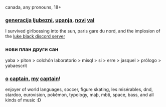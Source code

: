 canada, any pronouns, 18+

### [generacija](https://lyricstranslate.com/en/sem-ti-povedal-did-i-ever-tell-you.html) [ljubezni](https://lyricstranslate.com/en/vse-kar-vem-all-i-know.html), [upanja](https://lyricstranslate.com/en/vem-da-gres-i-know-youre-leaving.html-0), [novi](https://lyricstranslate.com/en/tokio-tokyo.html-7) [val](https://lyricstranslate.com/en/ngvot-ne-govoriva-vec-o-tem-wdtaia-we-dont-tal.html)
I survived girlbossing into the sun, paris gare du nord, and the implosion of the [luke black discord server](https://discord.gg/lukeblackmusic)

### нови план други сан
yaba > piton > colchón laboratorio > misql > si > erre > jasquel > prólogo > yabaescrit

### [o](https://open.spotify.com/track/5aSfvfQk6xtnV7fmRKbeKL?si=b646050d100b46c1) [captain](https://www.youtube.com/watch?v=vHuMmb28tkY), [my](https://www.youtube.com/watch?v=oc8JP-yI9fQ) [captain](https://www.youtube.com/watch?v=3LXlPviGiWc)!
enjoyer of world languages, soccer, figure skating, les misérables, dnd, stardoo, eurovision, pokémon, typology, maþ, mbti, space, bass, and all kinds of music :D
